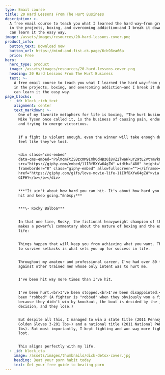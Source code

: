 ```yaml
---
type: Email course
title: 20 Hard Lessons From The Hurt Business
description: >-
  A free email course to teach you what I learned the hard way—from growing up
  in the projects, boxing, and overcoming addiction—and I break it down so you
  can learn it the easy way.
image: /assets/images/resources/20-hard-lessons-cover.png
product_info:
  button_text: Download now
  button_url: https://mind-and-fist.ck.page/6cb98ea66a
  price: Free
hero:
  hero_type: product
  image: /assets/images/resources/20-hard-lessons-cover.png
  heading: 20 Hard Lessons From The Hurt Business
  text: >-
    A free email course to teach you what I learned the hard way—from growing up
    in the projects, boxing, and overcoming addiction—and I break it down so you
    can learn it the easy way.
page_blocks:
  - _id: block_rich_text
    alignment: center
    text_markdown: >-
      One of my favorite metaphors for life is boxing, "The hurt business," as
      Mike Tyson once called it, is the business of causing pain, enduring it,
      and trying to emerge victorious.


      If a fight is violent enough, even the winner will take enough damage to
      feel like they've lost.


      <div class="cms-embed"
      data-cms-embed="PGlmcmFtZSBzcmM9Imh0dHBzOi8vZ2lwaHkuY29tL2VtYmVkLzExSVJmQlhZdzY0Z1pXIiB3aWR0aD0iNDgwIiBoZWlnaHQ9IjI3MCIgZnJhbWVib3JkZXI9IjAiIGNsYXNzPSJnaXBoeS1lbWJlZCIgYWxsb3dmdWxsc2NyZWVuPjwvaWZyYW1lPjxwPjxhIGhyZWY9Imh0dHBzOi8vZ2lwaHkuY29tL2dpZnMvbG92ZS1tb3ZpZS1saWZlLTExSVJmQlhZdzY0Z1pXIj52aWEgR0lQSFk8L2E+PC9wPg=="><iframe
      src="https://giphy.com/embed/11IRfBXYw64gZW" width="480" height="270"
      frameborder="0" class="giphy-embed" allowfullscreen=""></iframe><p><a
      href="https://giphy.com/gifs/love-movie-life-11IRfBXYw64gZW">via
      GIPHY</a></p></div>


      ***"It ain't about how hard you can hit. It's about how hard you can get
      hit and keep going."&nbsp;***


      ***\- Rocky Balboa***


      In that one line, Rocky, the fictional heavyweight champion of the world,
      makes a powerful commentary about the nature of boxing and the essence of
      life:


      Things happen that will keep you from achieving what you want. The ability
      to survive setbacks is what sets you up for success in life.


      Throughout my amateur and professional career, I've had over 80 fights
      against other trained men whose only intent was to hurt me.


      I've been hit way more times than I've hit.


      I've been hurt.<br>I've been stopped.<br>I've been disappointed.<br>I've
      been "robbed" (A fighter is "robbed" when they obviously won a fight, but
      because they didn't win by knockout, the bout is decided by the judge's
      decision, and they lose.)


      But despite all this, I managed to win a state title (2011 Pennsylvania
      Golden Gloves 3-201 lbs+) and a national title (2011 National PAL 201+
      lbs). But most importantly, I kept fighting and won way more fights than I
      lost.


      This aligns perfectly with my life.
  - _id: block_cta
    image: /assets/images/thumbnails/dick-detox-cover.jpg
    heading: Beat your porn habit today
    text: Get your free guide to beating porn
---
```

